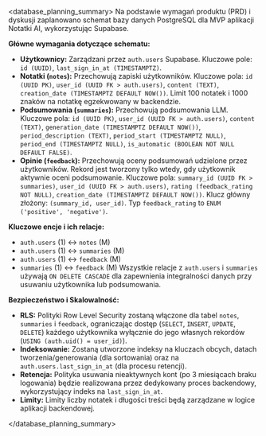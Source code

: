 <database_planning_summary>
Na podstawie wymagań produktu (PRD) i dyskusji zaplanowano schemat bazy danych PostgreSQL dla MVP aplikacji Notatki AI, wykorzystując Supabase.

**Główne wymagania dotyczące schematu:**
*   **Użytkownicy:** Zarządzani przez `auth.users` Supabase. Kluczowe pole: `id (UUID)`, `last_sign_in_at (TIMESTAMPTZ)`.
*   **Notatki (`notes`):** Przechowują zapiski użytkowników. Kluczowe pola: `id (UUID PK)`, `user_id (UUID FK > auth.users)`, `content (TEXT)`, `creation_date (TIMESTAMPTZ DEFAULT NOW())`. Limit 100 notatek i 1000 znaków na notatkę egzekwowany w backendzie.
*   **Podsumowania (`summaries`):** Przechowują podsumowania LLM. Kluczowe pola: `id (UUID PK)`, `user_id (UUID FK > auth.users)`, `content (TEXT)`, `generation_date (TIMESTAMPTZ DEFAULT NOW())`, `period_description (TEXT)`, `period_start (TIMESTAMPTZ NULL)`, `period_end (TIMESTAMPTZ NULL)`, `is_automatic (BOOLEAN NOT NULL DEFAULT FALSE)`.
*   **Opinie (`feedback`):** Przechowują oceny podsumowań udzielone przez użytkowników. Rekord jest tworzony tylko wtedy, gdy użytkownik aktywnie oceni podsumowanie. Kluczowe pola: `summary_id (UUID FK > summaries)`, `user_id (UUID FK > auth.users)`, `rating (feedback_rating NOT NULL)`, `creation_date (TIMESTAMPTZ DEFAULT NOW())`. Klucz główny złożony: `(summary_id, user_id)`. Typ `feedback_rating` to `ENUM ('positive', 'negative')`.

**Kluczowe encje i ich relacje:**
*   `auth.users` (1) <-> `notes` (M)
*   `auth.users` (1) <-> `summaries` (M)
*   `auth.users` (1) <-> `feedback` (M)
*   `summaries` (1) <-> `feedback` (M)
Wszystkie relacje z `auth.users` i `summaries` używają `ON DELETE CASCADE` dla zapewnienia integralności danych przy usuwaniu użytkownika lub podsumowania.

**Bezpieczeństwo i Skalowalność:**
*   **RLS:** Polityki Row Level Security zostaną włączone dla tabel `notes`, `summaries` i `feedback`, ograniczając dostęp (`SELECT`, `INSERT`, `UPDATE`, `DELETE`) każdego użytkownika wyłącznie do jego własnych rekordów (`USING (auth.uid() = user_id)`).
*   **Indeksowanie:** Zostaną utworzone indeksy na kluczach obcych, datach tworzenia/generowania (dla sortowania) oraz na `auth.users.last_sign_in_at` (dla procesu retencji).
*   **Retencja:** Polityka usuwania nieaktywnych kont (po 3 miesiącach braku logowania) będzie realizowana przez dedykowany proces backendowy, wykorzystujący indeks na `last_sign_in_at`.
*   **Limity:** Limity liczby notatek i długości treści będą zarządzane w logice aplikacji backendowej.

</database_planning_summary>
